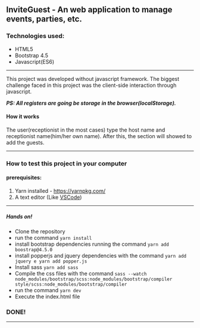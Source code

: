 ## InviteGuest - An web application to manage events, parties, etc.

### Technologies used:

- HTML5
- Bootstrap 4.5
- Javascript(ES6)

------------
This project was developed without javascript framework. The biggest challenge faced in this project was the client-side interaction through javascript.

***PS: All registers are going be storage in the browser(localStorage).***

#### How it works

The user(receptionist in the most cases) type the host name and receptionist name(him/her own name). After this, the section will showed to add the guests.

------------
### How to test this project in your computer

#### prerequisites:
1. Yarn installed - https://yarnpkg.com/
2. A text editor (Like [VSCode](https://code.visualstudio.com/ "VSCode"))

------------
##### Hands on!
- Clone the repository
- run the command `yarn install`
- install bootstrap dependencies running the command `yarn add boostrap@4.5.0`
- install popperjs and jquery dependencies with the command `yarn add jquery e yarn add popper.js`
- Install sass `yarn add sass`
- Compile the css files with the command `sass --watch node_modules/bootstrap/scss:node_modules/bootstrap/compiler style/scss:node_modules/bootstrap/compiler`
- run the command `yarn dev`
- Execute the index.html file 

### DONE!

------------